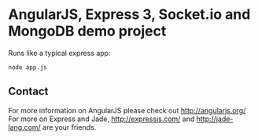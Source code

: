 # AngularJS, Express 3, Socket.io and MongoDB demo project

Runs like a typical express app:

    node app.js

## Contact

For more information on AngularJS please check out http://angularjs.org/
For more on Express and Jade, http://expressjs.com/ and http://jade-lang.com/ are
your friends.
